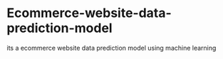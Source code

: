# Ecommerce-website-data-prediction-model
its a ecommerce website data prediction model using machine learning
